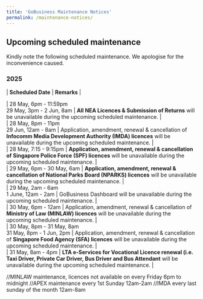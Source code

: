 ```yaml
---
title: 'GoBusiness Maintenance Notices'
permalink: /maintenance-notices/
---
```


## Upcoming scheduled maintenance

Kindly note the following scheduled maintenance. We apologise for the inconvenience caused. 


### 2025 

| **Scheduled Date** | **Remarks** |  

   

| 28 May, 6pm - 11:59pm<br>29 May, 3pm - 2 Jun, 8am | **All NEA Licences & Submission of Returns** will be unavailable during the upcoming scheduled maintenance. |                
| 28 May, 8pm - 11pm<br>29 Jun, 12am - 8am | Application, amendment, renewal & cancellation of **Infocomm Media Development Authority (IMDA) licences** will be unavailable during the upcoming scheduled maintenance. |   
| 28 May, 7:15 - 9:15pm | **Application, amendment, renewal & cancellation of Singapore Police Force (SPF) licences** will be unavailable during the upcoming scheduled maintenance. |     
| 29 May, 6pm - 30 May, 6am | **Application, amendment, renewal & cancellation of National Parks Board (NPARKS) licences** will be unavailable during the upcoming scheduled maintenance. |   
| 29 May, 2am - 6am<br>1 June, 12am - 2am | GoBusiness Dashboard will be unavailable during the upcoming scheduled maintenance. |     
| 30 May, 6pm - 12am | Application, amendment, renewal & cancellation of **Ministry of Law (MINLAW) licences** will be unavailable during the upcoming scheduled maintenance. |  
| 30 May, 8pm - 31 May, 8am<br>31 May, 8pm - 1 Jun, 2pm | Application, amendment, renewal & cancellation of **Singapore Food Agency (SFA) licences** will be unavailable during the upcoming scheduled maintenance. |     
| 31 May, 8am - 4pm | **LTA e-Services for Vocational Licence renewal (i.e. Taxi Driver, Private Car Driver, Bus Driver and Bus Attendant** will be unavailable during the upcoming scheduled maintenance. |   



<script src="/jquery/jquery.min.js"></script> <script src="/jquery/resize-tables.js"></script>
//MINLAW maintenance, licences not available on every Friday 6pm to midnight
//APEX maintenance every 1st Sunday 12am-2am
//IMDA every last sunday of the month 12am-8am
